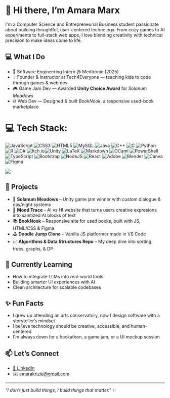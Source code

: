 # 👋 Hi there, I’m Amara Marx

I'm a Computer Science and Entrepreneurial Business student passionate about building thoughtful, user-centered technology. From cozy games to AI experiments to full-stack web apps, I love blending creativity with technical precision to make ideas come to life.

## 💻 What I Do
- 🧠 Software Engineering Intern @ Medtronic (2025)
- 💡 Founder & Instructor at Tech4Everyone — teaching kids to code through games & web dev
- 🎮 Game Jam Dev — Awarded **Unity Choice Award** for *Solanum Meadows*
- 🌐 Web Dev — Designed & built *BookNook*, a responsive used-book marketplace

# 💻 Tech Stack:
![JavaScript](https://img.shields.io/badge/javascript-%23323330.svg?style=for-the-badge&logo=javascript&logoColor=%23F7DF1E)  ![CSS3](https://img.shields.io/badge/css3-%231572B6.svg?style=for-the-badge&logo=css3&logoColor=white) ![HTML5](https://img.shields.io/badge/html5-%23E34F26.svg?style=for-the-badge&logo=html5&logoColor=white) ![MySQL](https://img.shields.io/badge/mysql-4479A1.svg?style=for-the-badge&logo=mysql&logoColor=white) ![Java](https://img.shields.io/badge/java-%23ED8B00.svg?style=for-the-badge&logo=openjdk&logoColor=white) ![C++](https://img.shields.io/badge/c++-%2300599C.svg?style=for-the-badge&logo=c%2B%2B&logoColor=white) ![C](https://img.shields.io/badge/c-%2300599C.svg?style=for-the-badge&logo=c&logoColor=white) ![Python](https://img.shields.io/badge/python-3670A0?style=for-the-badge&logo=python&logoColor=ffdd54) ![R](https://img.shields.io/badge/r-%23276DC3.svg?style=for-the-badge&logo=r&logoColor=white) ![C#](https://img.shields.io/badge/c%23-%23239120.svg?style=for-the-badge&logo=csharp&logoColor=white) ![Itch.io](https://img.shields.io/badge/Itch-%23FF0B34.svg?style=for-the-badge&logo=Itch.io&logoColor=white)![Unity](https://img.shields.io/badge/unity-%23000000.svg?style=for-the-badge&logo=unity&logoColor=white) ![LaTeX](https://img.shields.io/badge/latex-%23008080.svg?style=for-the-badge&logo=latex&logoColor=white) ![Markdown](https://img.shields.io/badge/markdown-%23000000.svg?style=for-the-badge&logo=markdown&logoColor=white) ![OCaml](https://img.shields.io/badge/OCaml-%23E98407.svg?style=for-the-badge&logo=ocaml&logoColor=white) ![PowerShell](https://img.shields.io/badge/PowerShell-%235391FE.svg?style=for-the-badge&logo=powershell&logoColor=white) ![TypeScript](https://img.shields.io/badge/typescript-%23007ACC.svg?style=for-the-badge&logo=typescript&logoColor=white) ![Bootstrap](https://img.shields.io/badge/bootstrap-%238511FA.svg?style=for-the-badge&logo=bootstrap&logoColor=white) ![NodeJS](https://img.shields.io/badge/node.js-6DA55F?style=for-the-badge&logo=node.js&logoColor=white) ![React](https://img.shields.io/badge/react-%2320232a.svg?style=for-the-badge&logo=react&logoColor=%2361DAFB) ![Adobe](https://img.shields.io/badge/adobe-%23FF0000.svg?style=for-the-badge&logo=adobe&logoColor=white) ![Blender](https://img.shields.io/badge/blender-%23F5792A.svg?style=for-the-badge&logo=blender&logoColor=white) ![Canva](https://img.shields.io/badge/Canva-%2300C4CC.svg?style=for-the-badge&logo=Canva&logoColor=white) ![Figma](https://img.shields.io/badge/figma-%23F24E1E.svg?style=for-the-badge&logo=figma&logoColor=white)

![](https://github-readme-stats.vercel.app/api/top-langs/?username=iziamar&theme=dark&hide_border=false&include_all_commits=false&count_private=false&layout=compact)

## 🧩 Projects
- 🎲 **Solanum Meadows** – Unity game jam winner with custom dialogue & day/night systems
- 🧠 **Mood Trace** - AI vs HI website that turns users creative expresions into sanitized AI blocks of text
- 📚 **BookNook** – Responsive site for used books, built with JS, HTML/CSS & Figma  
- 🕹️ **Doodle Jump Clone** – Vanilla JS platformer made in VS Code  
- 📈 **Algorithms & Data Structures Repo** – My deep dive into sorting, trees, graphs, & DP

## 🌱 Currently Learning
- How to integrate LLMs into real-world tools
- Building smarter UI experiences with AI  
- Clean architecture for scalable codebases

## ✨ Fun Facts
- I grew up attending an arts conservatory, now I design software with a storyteller’s mindset  
- I believe technology should be creative, accessible, and human-centered  
- I'm always down for a hackathon, a game jam, or a UI mockup session

## 📫 Let’s Connect
- [📎 LinkedIn](https://linkedin.com/in/amarakmarx) 
- ✉️ amarakrizia@gmail.com

---

_"I don't just build things, I build things that matter."_ ✨
